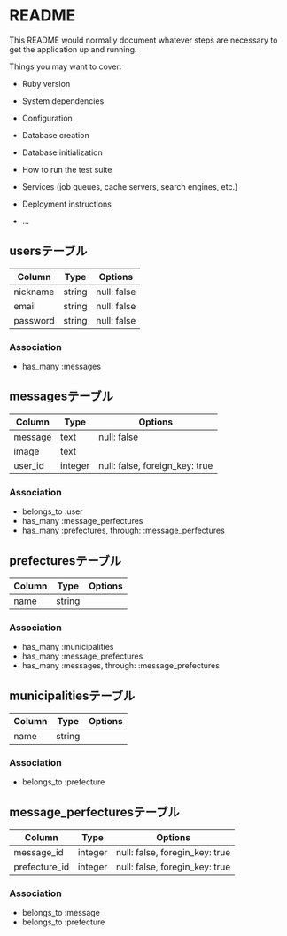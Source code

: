 # README

This README would normally document whatever steps are necessary to get the
application up and running.

Things you may want to cover:

* Ruby version

* System dependencies

* Configuration

* Database creation

* Database initialization

* How to run the test suite

* Services (job queues, cache servers, search engines, etc.)

* Deployment instructions

* ...

## usersテーブル

|Column|Type|Options|
|------|----|-------|
|nickname|string|null: false|
|email|string|null: false|
|password|string|null: false|

### Association
- has_many :messages


## messagesテーブル

|Column|Type|Options|
|------|----|-------|
|message|text|null: false|
|image|text|
|user_id|integer|null: false, foreign_key: true|

### Association
- belongs_to :user
- has_many :message_perfectures
- has_many :prefectures, through: :message_perfectures


## prefecturesテーブル

|Column|Type|Options|
|------|----|-------|
|name|string|

### Association
- has_many :municipalities
- has_many :message_prefectures
- has_many :messages, through: :message_prefectures


## municipalitiesテーブル

|Column|Type|Options|
|------|----|-------|
|name|string|

### Association
- belongs_to :prefecture


## message_perfecturesテーブル

|Column|Type|Options|
|------|----|-------|
|message_id|integer|null: false, foregin_key: true|
|prefecture_id|integer|null: false, foregin_key: true|

### Association
- belongs_to :message
- belongs_to :prefecture

